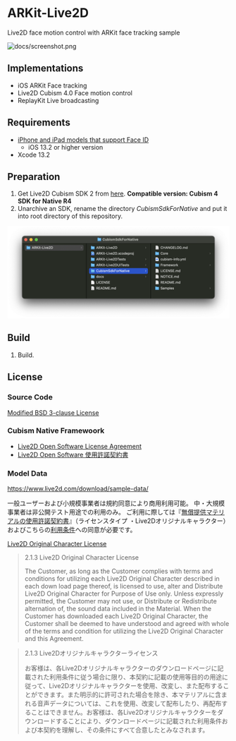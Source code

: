 #  ARKit-Live2D
Live2D face motion control with ARKit face tracking sample

![docs/screenshot.png](docs/screenshot.png)

## Implementations

- iOS ARKit Face tracking
- Live2D Cubism 4.0 Face motion control
- ReplayKit Live broadcasting

## Requirements

- [iPhone and iPad models that support Face ID](https://support.apple.com/HT209183)
  - iOS 13.2 or higher version
- Xcode 13.2

## Preparation

1. Get Live2D Cubism SDK 2 from [here](https://www.live2d.com/download/cubism-sdk/download-native/). **Compatible version: Cubism 4 SDK for Native R4**
2. Unarchive an SDK, rename the directory *CubismSdkForNative* and put it into root directory of this repository.

![docs/directory.png](docs/directory.png)

## Build

1. Build.

## License

### Source Code
[Modified BSD 3-clause License](LICENSE)

### Cubism Native Framewoork

* [Live2D Open Software License Agreement](https://www.live2d.com/eula/live2d-open-software-license-agreement_en.html)
* [Live2D Open Software 使用許諾契約書](https://www.live2d.com/eula/live2d-open-software-license-agreement_jp.html)

### Model Data

https://www.live2d.com/download/sample-data/

一般ユーザーおよび小規模事業者は規約同意により商用利用可能。
中・大規模事業者は非公開テスト用途での利用のみ。
ご利用に際しては『[無償提供マテリアルの使用許諾契約書](https://www.live2d.jp/en/terms/live2d-free-material-license-agreement/)』（ライセンスタイプ ・Live2Dオリジナルキャラクター）およびこちらの[利用条件](http://bit.ly/l2dhiyori)への同意が必要です。

[Live2D Original Character License](https://www.live2d.jp/en/terms/live2d-free-material-license-agreement/)

> 2.1.3 Live2D Original Character License
>
> The Customer, as long as the Customer complies with terms and conditions for utilizing each Live2D Original Character described in each down load page thereof, is licensed to use, alter and Distribute Live2D Original Character for Purpose of Use only. Unless expressly permitted, the Customer may not use, or Distribute or Redistribute alternation of, the sound data included in the Material. When the Customer has downloaded each Live2D Original Character, the Customer shall be deemed to have understood and agreed with whole of the terms and condition for utilizing the Live2D Original Character and this Agreement.

> 2.1.3 Live2Dオリジナルキャラクターライセンス
>
> お客様は、各Live2Dオリジナルキャラクターのダウンロードページに記載された利用条件に従う場合に限り、本契約に記載の使用等目的の用途に従って、Live2Dオリジナルキャラクターを使用、改変し、また配布することができます。また明示的に許可された場合を除き、本マテリアルに含まれる音声データについては、これを使用、改変して配布したり、再配布することはできません。お客様は、各Live2Dオリジナルキャラクターをダウンロードすることにより、ダウンロードページに記載された利用条件および本契約を理解し、その条件にすべて合意したとみなされます。

